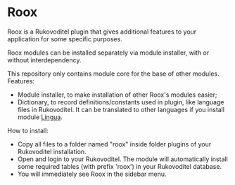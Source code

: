 # Roox
Roox is a Rukovoditel plugin that gives additional features to your application for some specific purposes. 

Roox modules can be installed separately via module installer, with or without interdependency.

This repository only contains module core for the base of other modules.
Features:
* Module installer, to make installation of other Roox's modules easier;
* Dictionary, to record definitions/constants used in plugin, like language files in Rukovoditel. It can be translated to other languages if you install module [Lingua](https://github.com/eddydeniro/roox-lingua).  


How to install:
* Copy all files to a folder named "roox" inside folder plugins of your Rukovoditel installation.
* Open and login to your Rukovoditel. The module will automatically install some required tables (with prefix 'roox') in your Rukovoditel database.
* You will immediately see Roox in the sidebar menu. 
